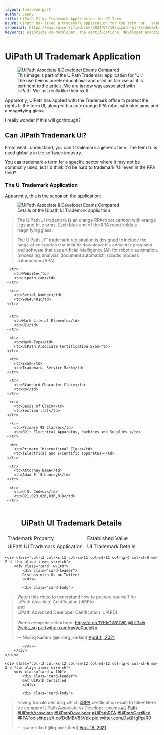 ```yaml
---
layout: featured-post
author: Jenny
title: UiPath Files Trademark Application for UI Term
blurb: UiPath has filed a trademark application for the term 'UI', along with a cute, orange robot character with green arms.
canonical: https://www.rpacertified.com/2021/04/18/uipath-ui-trademark-application.html
keywords: associate vs developer, rpa certifications, developer associate compared, UiRPA, UiARD, RPA Certification Choices, UiPath Certification Choice, Compare Associate Developer Exams
---
```


# UiPath UI Trademark Application

<figure class="figure">
  <img src="https://www.rpacertified.com/assets/uipath-trademark-image.jpg" alt="UiPath Associate & Developer Exams Compared" class="img-fluid mx-auto d-block img-thumbnail rounded ">
  <figcaption class="figure-caption">This image is part of the UiPath Trademark application for 'UI.' The use here is purely educational and used as fair use as it is pertinent to the article. We are in now way associated with UiPath. We just really like their stuff.</figcaption>
</figure>

Apparently, UiPath has applied with the Trademark office to protect the rights to the term UI, along with a cute orange RPA robot with blue arms and a magnifying glass.

I really wonder if this will go through?

## Can UiPath Trademark UI?

From what I understand, you can't trademark a generic term. The term UI is used globally in the software industry.

You can trademark a term for a specific sector where it may not be commonly used, but I'd think it'd be hard to trademark 'UI' even in the RPA field?

### The UI Trademark Application

Apparently, this is the scoop on the application:

<figure class="figure">
  <img src="https://www.rpacertified.com/assets/uipath-trademark-ui-application.jpg" alt="UiPath Associate & Developer Exams Compared" class="img-fluid mx-auto d-block img-thumbnail rounded ">
  <figcaption class="figure-caption">Details of the Uipath UI Trademark application.</figcaption>
</figure>

<blockquote>
The UiPath UI trademark is an orange RPA robot cartoon with orange legs and blue arms. Each blue arm of the RPA robot holds a magnifying glass.

The UiPath UI™ trademark registration is designed to include the range of categories that include downloadable computer programs and software that use artificial intelligence (AI) for robotic automation, processing, analysis, document automation, robotic process automations (RPA).
</blockquote>


<table  class="table table-light table-striped table-bordered border-secondary">
	
  <thead class="table table-primary" >
	<tr>
		<td colspan="3" class="table-dark"><center><h2>UiPath UI Trademark Details</h2></center></td>
</tr>	
    <tr>
      <td>Trademark Property</td>
      <td>Established Value</td>
    </tr>
  </thead>

  <tbody>
	
	
      <tr>
        <td>Website</td>
        <td>uipath.com</td>
     </tr>
     
      <tr>
        <td>Serial Number</td>
        <td>90645401</td>
     </tr>

      
      <tr>
        <td>Mark Literal Elements</td>
        <td>UI</td>
     </tr>
     
      <tr>
        <td>Mark Type</td>
        <td>UiPath Associate Certification Exam</td>
     </tr>
     
      <tr>
        <td>Exam</td>
        <td>Trademark, Service Mark</td>
     </tr>
     
      <tr>
        <td>Standard Character Claim</td>
        <td>No</td>
     </tr>
     
      <tr>
        <td>Basis of Claim</td>
        <td>Section 1(a)</td>
     </tr>
     
      <tr>
        <td>Primary US Classes</td>
        <td>021: Electrical Apparatus, Machines and Supplies </td>
     </tr>
     
      <tr>
        <td>Primary International Class</td>
        <td>(Electrical and scientific apparatus)</td>
     </tr>
     
      <tr>
        <td>Attorney Name</td>
        <td>Adam E. Urbanczyk</td>
     </tr>
     
      <tr>
        <td>U.S. Codes:</td>
        <td>021,023,026,036,038</td>
     </tr>

    
  </tbody>

  <tfoot class="table-secondary">
     <tr>
      <td>UiPath UI Trademark Application</td>
      <td>UI Trademark Details</td>
     </tr>
  </tfoot>
  
</table>


<div class="row">
	
    <div class="col-12 col-xs-12 col-sm-12 col-md-12 col-lg-6 col-xl-6 mb-2 d-flex align-items-stretch">
        <div class="card  w-100">
            <div class="card-header">
            Discuss with Us on Twitter
            </div>

            <div class="card-body">
<!-- **************************** -->       


<blockquote class="twitter-tweet"><p lang="en" dir="ltr">Watch this video to understand how to prepare yourself for <br>UiPath Associate Certification (UiRPA) <br>and <br>UiPath Advanced Developer Certification (UiARD).<br><br>Watch complete video here: <a href="https://t.co/DBfkQW8G9F">https://t.co/DBfkQW8G9F</a> <a href="https://twitter.com/UiPath?ref_src=twsrc%5Etfw">@UiPath</a> <a href="https://twitter.com/vibs_sri?ref_src=twsrc%5Etfw">@vibs_sri</a> <a href="https://t.co/gwVcCuupNp">pic.twitter.com/gwVcCuupNp</a></p>&mdash; Nisarg Kadam (@nisarg_kadam) <a href="https://twitter.com/nisarg_kadam/status/1381253771125161985?ref_src=twsrc%5Etfw">April 11, 2021</a></blockquote> <script async src="https://platform.twitter.com/widgets.js" charset="utf-8"></script> 



<!-- **************************** -->   
            
            
            </div>
        </div>
    </div>
	
	<div class="col-12 col-xs-12 col-sm-12 col-md-12 col-lg-6 col-xl-6 mb-2 d-flex align-items-stretch">
        <div class="card w-100">
            <div class="card-header">
            Get UiPath Certified
            </div>

            <div class="card-body">
<blockquote class="twitter-tweet"><p lang="en" dir="ltr">Having trouble deciding which <a href="https://twitter.com/hashtag/RPA?src=hash&amp;ref_src=twsrc%5Etfw">#RPA</a> certification exam to take? Here we compare UiPath Associate vs Developer exams.<a href="https://twitter.com/hashtag/UiPath?src=hash&amp;ref_src=twsrc%5Etfw">#UiPath</a> <a href="https://twitter.com/hashtag/UiPathAssociate?src=hash&amp;ref_src=twsrc%5Etfw">#UiPathAssociate</a> <a href="https://twitter.com/hashtag/UiPathDeveloper?src=hash&amp;ref_src=twsrc%5Etfw">#UiPathDeveloper</a> <a href="https://twitter.com/hashtag/UiPathRPA?src=hash&amp;ref_src=twsrc%5Etfw">#UiPathRPA</a> <a href="https://twitter.com/hashtag/UiPathCertified?src=hash&amp;ref_src=twsrc%5Etfw">#UiPathCertified</a> <a href="https://twitter.com/hashtag/RPATools?src=hash&amp;ref_src=twsrc%5Etfw">#RPATools</a><a href="https://t.co/DdMBV8BVpk">https://t.co/DdMBV8BVpk</a> <a href="https://t.co/DaQHgPpaR0">pic.twitter.com/DaQHgPpaR0</a></p>&mdash; rpacertified (@rpacertified) <a href="https://twitter.com/rpacertified/status/1383851087157858304?ref_src=twsrc%5Etfw">April 18, 2021</a></blockquote> <script async src="https://platform.twitter.com/widgets.js" charset="utf-8"></script> 
            </div>
        </div>
    </div>
	
</div>
